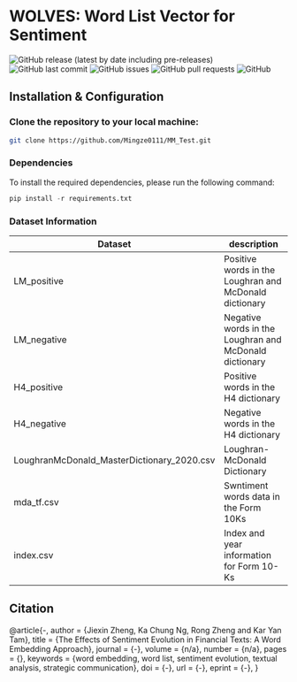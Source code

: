 # WOLVES: Word List Vector for Sentiment


![GitHub release (latest by date including pre-releases)](https://img.shields.io/github/v/release/navendu-pottekkat/awesome-readme?include_prereleases)
![GitHub last commit](https://img.shields.io/badge/last_commit-Feb_2024-yellow)
![GitHub issues](https://img.shields.io/github/issues-raw/navendu-pottekkat/awesome-readme)
![GitHub pull requests](https://img.shields.io/github/issues-pr/navendu-pottekkat/awesome-readme)
![GitHub](https://img.shields.io/github/license/navendu-pottekkat/awesome-readme)



## Installation & Configuration
### Clone the repository to your local machine:
```bash
git clone https://github.com/Mingze0111/MM_Test.git
```
### Dependencies
To install the required dependencies, please run the following command:
```python
pip install -r requirements.txt
```


### Dataset Information

| Dataset                               | description                              |
|---------------------------------------|------------------------------------------|
| LM_positive                           |Positive words in the Loughran and McDonald dictionary|
| LM_negative                           |Negative words in the Loughran and McDonald dictionary|
| H4_positive                           |Positive words in the H4 dictionary|
| H4_negative                           |Negative words in the H4 dictionary|
| LoughranMcDonald_MasterDictionary_2020.csv |Loughran-McDonald Dictionary|
| mda_tf.csv                           |Swntiment words data in the Form 10Ks|
| index.csv                            |Index and year information for Form 10-Ks|



## Citation
@article{-,
    author = {Jiexin Zheng, Ka Chung Ng, Rong Zheng and Kar Yan Tam},
    title = {The Effects of Sentiment Evolution in Financial Texts: A Word Embedding Approach},
    journal = {-},
    volume = {n/a},
    number = {n/a},
    pages = {},
    keywords = {word embedding, word list, sentiment evolution, textual analysis, strategic communication},
    doi = {-},
    url = {-},
    eprint = {-},
}
